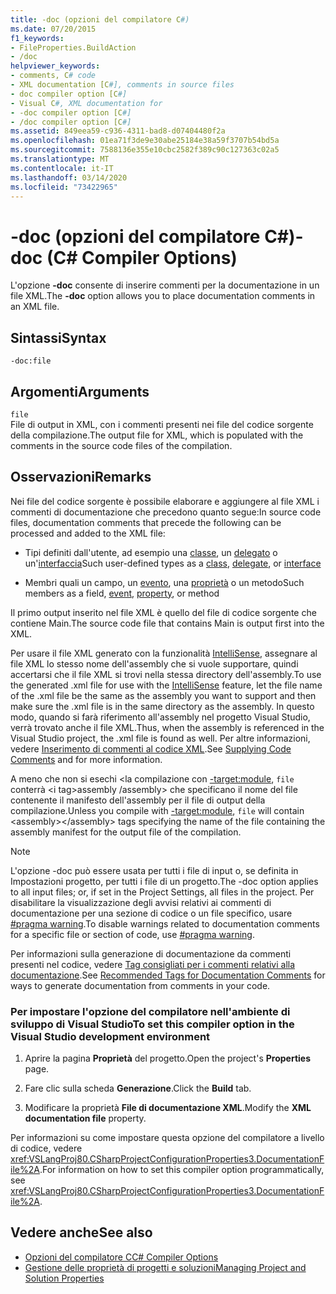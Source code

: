 ```yaml
---
title: -doc (opzioni del compilatore C#)
ms.date: 07/20/2015
f1_keywords:
- FileProperties.BuildAction
- /doc
helpviewer_keywords:
- comments, C# code
- XML documentation [C#], comments in source files
- doc compiler option [C#]
- Visual C#, XML documentation for
- -doc compiler option [C#]
- /doc compiler option [C#]
ms.assetid: 849eea59-c936-4311-bad8-d07404480f2a
ms.openlocfilehash: 01ea71f3de9e30abe25184e38a59f3707b54bd5a
ms.sourcegitcommit: 7588136e355e10cbc2582f389c90c127363c02a5
ms.translationtype: MT
ms.contentlocale: it-IT
ms.lasthandoff: 03/14/2020
ms.locfileid: "73422965"
---
```

# <a name="-doc-c-compiler-options"></a><span data-ttu-id="6bc0f-102">-doc (opzioni del compilatore C#)</span><span class="sxs-lookup"><span data-stu-id="6bc0f-102">-doc (C# Compiler Options)</span></span>
<span data-ttu-id="6bc0f-103">L'opzione **-doc** consente di inserire commenti per la documentazione in un file XML.</span><span class="sxs-lookup"><span data-stu-id="6bc0f-103">The **-doc** option allows you to place documentation comments in an XML file.</span></span>  
  
## <a name="syntax"></a><span data-ttu-id="6bc0f-104">Sintassi</span><span class="sxs-lookup"><span data-stu-id="6bc0f-104">Syntax</span></span>  
  
```console  
-doc:file  
```  
  
## <a name="arguments"></a><span data-ttu-id="6bc0f-105">Argomenti</span><span class="sxs-lookup"><span data-stu-id="6bc0f-105">Arguments</span></span>  
 `file`  
 <span data-ttu-id="6bc0f-106">File di output in XML, con i commenti presenti nei file del codice sorgente della compilazione.</span><span class="sxs-lookup"><span data-stu-id="6bc0f-106">The output file for XML, which is populated with the comments in the source code files of the compilation.</span></span>  
  
## <a name="remarks"></a><span data-ttu-id="6bc0f-107">Osservazioni</span><span class="sxs-lookup"><span data-stu-id="6bc0f-107">Remarks</span></span>  
 <span data-ttu-id="6bc0f-108">Nei file del codice sorgente è possibile elaborare e aggiungere al file XML i commenti di documentazione che precedono quanto segue:</span><span class="sxs-lookup"><span data-stu-id="6bc0f-108">In source code files, documentation comments that precede the following can be processed and added to the XML file:</span></span>  
  
- <span data-ttu-id="6bc0f-109">Tipi definiti dall'utente, ad esempio una [classe](../keywords/class.md), un [delegato](../builtin-types/reference-types.md#the-delegate-type) o un'[interfaccia](../keywords/interface.md)</span><span class="sxs-lookup"><span data-stu-id="6bc0f-109">Such user-defined types as a [class](../keywords/class.md), [delegate](../builtin-types/reference-types.md#the-delegate-type), or [interface](../keywords/interface.md)</span></span>  
  
- <span data-ttu-id="6bc0f-110">Membri quali un campo, un [evento](../keywords/event.md), una [proprietà](../../programming-guide/classes-and-structs/using-properties.md) o un metodo</span><span class="sxs-lookup"><span data-stu-id="6bc0f-110">Such members as a field, [event](../keywords/event.md), [property](../../programming-guide/classes-and-structs/using-properties.md), or method</span></span>  
  
 <span data-ttu-id="6bc0f-111">Il primo output inserito nel file XML è quello del file di codice sorgente che contiene Main.</span><span class="sxs-lookup"><span data-stu-id="6bc0f-111">The source code file that contains Main is output first into the XML.</span></span>  
  
 <span data-ttu-id="6bc0f-112">Per usare il file XML generato con la funzionalità [IntelliSense](/visualstudio/ide/using-intellisense), assegnare al file XML lo stesso nome dell'assembly che si vuole supportare, quindi accertarsi che il file XML si trovi nella stessa directory dell'assembly.</span><span class="sxs-lookup"><span data-stu-id="6bc0f-112">To use the generated .xml file for use with the [IntelliSense](/visualstudio/ide/using-intellisense) feature, let the file name of the .xml file be the same as the assembly you want to support and then make sure the .xml file is in the same directory as the assembly.</span></span> <span data-ttu-id="6bc0f-113">In questo modo, quando si farà riferimento all'assembly nel progetto Visual Studio, verrà trovato anche il file XML.</span><span class="sxs-lookup"><span data-stu-id="6bc0f-113">Thus, when the assembly is referenced in the Visual Studio project, the .xml file is found as well.</span></span> <span data-ttu-id="6bc0f-114">Per altre informazioni, vedere [Inserimento di commenti al codice XML](/visualstudio/ide/reference/generate-xml-documentation-comments).</span><span class="sxs-lookup"><span data-stu-id="6bc0f-114">See [Supplying Code Comments](/visualstudio/ide/reference/generate-xml-documentation-comments) and for more information.</span></span>  
  
 <span data-ttu-id="6bc0f-115">A meno che non si esechi \<la compilazione con [-target:module](./target-module-compiler-option.md), `file` conterrà \<i tag>assembly /assembly> che specificano il nome del file contenente il manifesto dell'assembly per il file di output della compilazione.</span><span class="sxs-lookup"><span data-stu-id="6bc0f-115">Unless you compile with [-target:module](./target-module-compiler-option.md), `file` will contain \<assembly>\</assembly> tags specifying the name of the file containing the assembly manifest for the output file of the compilation.</span></span>  
  
> [!NOTE]
> <span data-ttu-id="6bc0f-116">L'opzione -doc può essere usata per tutti i file di input o, se definita in Impostazioni progetto, per tutti i file di un progetto.</span><span class="sxs-lookup"><span data-stu-id="6bc0f-116">The -doc option applies to all input files; or, if set in the Project Settings, all files in the project.</span></span> <span data-ttu-id="6bc0f-117">Per disabilitare la visualizzazione degli avvisi relativi ai commenti di documentazione per una sezione di codice o un file specifico, usare [#pragma warning](../preprocessor-directives/preprocessor-pragma-warning.md).</span><span class="sxs-lookup"><span data-stu-id="6bc0f-117">To disable warnings related to documentation comments for a specific file or section of code, use [#pragma warning](../preprocessor-directives/preprocessor-pragma-warning.md).</span></span>  
  
 <span data-ttu-id="6bc0f-118">Per informazioni sulla generazione di documentazione da commenti presenti nel codice, vedere [Tag consigliati per i commenti relativi alla documentazione](../../programming-guide/xmldoc/recommended-tags-for-documentation-comments.md).</span><span class="sxs-lookup"><span data-stu-id="6bc0f-118">See [Recommended Tags for Documentation Comments](../../programming-guide/xmldoc/recommended-tags-for-documentation-comments.md) for ways to generate documentation from comments in your code.</span></span>  
  
### <a name="to-set-this-compiler-option-in-the-visual-studio-development-environment"></a><span data-ttu-id="6bc0f-119">Per impostare l'opzione del compilatore nell'ambiente di sviluppo di Visual Studio</span><span class="sxs-lookup"><span data-stu-id="6bc0f-119">To set this compiler option in the Visual Studio development environment</span></span>  
  
1. <span data-ttu-id="6bc0f-120">Aprire la pagina **Proprietà** del progetto.</span><span class="sxs-lookup"><span data-stu-id="6bc0f-120">Open the project's **Properties** page.</span></span>  
  
2. <span data-ttu-id="6bc0f-121">Fare clic sulla scheda **Generazione**.</span><span class="sxs-lookup"><span data-stu-id="6bc0f-121">Click the **Build** tab.</span></span>  
  
3. <span data-ttu-id="6bc0f-122">Modificare la proprietà **File di documentazione XML**.</span><span class="sxs-lookup"><span data-stu-id="6bc0f-122">Modify the **XML documentation file** property.</span></span>  
  
 <span data-ttu-id="6bc0f-123">Per informazioni su come impostare questa opzione del compilatore a livello di codice, vedere <xref:VSLangProj80.CSharpProjectConfigurationProperties3.DocumentationFile%2A>.</span><span class="sxs-lookup"><span data-stu-id="6bc0f-123">For information on how to set this compiler option programmatically, see <xref:VSLangProj80.CSharpProjectConfigurationProperties3.DocumentationFile%2A>.</span></span>  
  
## <a name="see-also"></a><span data-ttu-id="6bc0f-124">Vedere anche</span><span class="sxs-lookup"><span data-stu-id="6bc0f-124">See also</span></span>

- [<span data-ttu-id="6bc0f-125">Opzioni del compilatore C</span><span class="sxs-lookup"><span data-stu-id="6bc0f-125">C# Compiler Options</span></span>](./index.md)
- [<span data-ttu-id="6bc0f-126">Gestione delle proprietà di progetti e soluzioni</span><span class="sxs-lookup"><span data-stu-id="6bc0f-126">Managing Project and Solution Properties</span></span>](/visualstudio/ide/managing-project-and-solution-properties)
